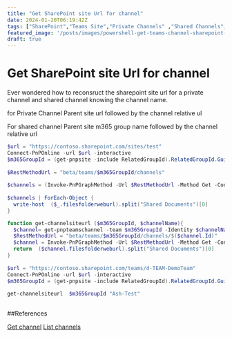 ```yaml
---
title: "Get SharePoint site Url for channel"
date: 2024-01-20T06:19:42Z
tags: ["SharePoint","Teams Site","Private Channels" ,"Shared Channels", "Microsoft Graph", "Invoke-PnPGraphMethod"]
featured_image: '/posts/images/powershell-get-teams-channel-sharepoint-site/ChannelSharePointUrl.png'
draft: true
---
```


# Get SharePoint site Url for channel 

Ever wondered how to reconsruct the sharepoint site url for a private channel and shared channel knowing the channel name. 

for Private Channel
Parent site url followed by the channel relative ul 

For shared channel 
Parent site m365 group name followed by the channel relative url 


```PowerShell
$url = "https://contoso.sharepoint.com/sites/test"
Connect-PnPOnline -url $url -interactive
$m365GroupId = (get-pnpsite -include RelatedGroupId).RelatedGroupId.Guid
 
$RestMethodUrl = "beta/teams/$m365GroupId/channels"
 
$channels = (Invoke-PnPGraphMethod -Url $RestMethodUrl -Method Get -ConsistencyLevelEventual).value
 
$channels | ForEach-Object {
  write-host  ($_.filesfolderweburl).split("Shared Documents")[0]
}
```

```PowerShell
function get-channelsiteurl ($m365GroupId, $channelName){
  $channel= get-pnpteamschannel -team $m365GroupId -Identity $channelName
  $RestMethodUrl = "beta/teams/$m365GroupId/channels/$($channel.Id)"        
  $channel = Invoke-PnPGraphMethod -Url $RestMethodUrl -Method Get -ConsistencyLevelEventual
  return  ($channel.filesfolderweburl).split("Shared Documents")[0]
}
 
$url = "https://contoso.sharepoint.com/teams/d-TEAM-DemoTeam"
Connect-PnPOnline -url $url -interactive
$m365GroupId = (get-pnpsite -include RelatedGroupId).RelatedGroupId.Guid
 
get-channelsiteurl  $m365GroupId "Ash-Test"
 
```

##References

[Get channel](https://learn.microsoft.com/en-us/graph/api/channel-get?wt.mc_id=MVP_308367)
[List channels](https://learn.microsoft.com/en-us/graph/api/channel-list?view=graph-rest-beta&tabs=http)